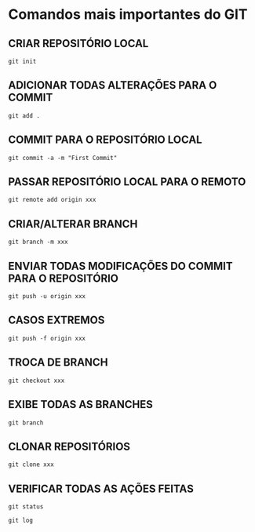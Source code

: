 # Comandos mais importantes do GIT
## CRIAR REPOSITÓRIO LOCAL
```
git init
```

## ADICIONAR TODAS ALTERAÇÕES PARA O COMMIT
```
git add .
```

## COMMIT PARA O REPOSITÓRIO LOCAL
```
git commit -a -m "First Commit"
```

## PASSAR REPOSITÓRIO LOCAL PARA O REMOTO
```
git remote add origin xxx
```

## CRIAR/ALTERAR BRANCH
```
git branch -m xxx
```

## ENVIAR TODAS MODIFICAÇÕES DO COMMIT PARA O REPOSITÓRIO
```
git push -u origin xxx
```

## CASOS EXTREMOS
```
git push -f origin xxx
```

## TROCA DE BRANCH
```
git checkout xxx
```

## EXIBE TODAS AS BRANCHES
```
git branch
```

## CLONAR REPOSITÓRIOS
```
git clone xxx
```

## VERIFICAR TODAS AS AÇÕES FEITAS
```
git status
```

```
git log
```
